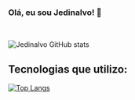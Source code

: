
### Olá, eu sou Jedinalvo! 🤚
</br>

![Jedinalvo GitHub stats](https://github-readme-stats.vercel.app/api?username=jvca2000&show_icons=true&theme=radical)

## Tecnologias que utilizo:

[![Top Langs](https://github-readme-stats.vercel.app/api/top-langs/?username=jvca2000)](https://github.com/jvca2000/github-readme-stats)
